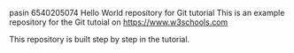 pasin 6540205074
Hello World repository for Git tutorial
This is an example repository for the Git tutoial on https://www.w3schools.com

This repository is built step by step in the tutorial.
